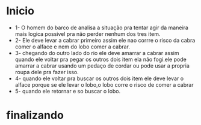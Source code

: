 # Inicio
- 1- O homem do barco de analisa a situação pra tentar agir da maneira mais logica possivel pra não perder nenhum dos tres item.
- 2- Ele deve levar a cabrar primeiro assim ele nao corrre o risco da cabra comer o alface e nem do lobo comer a cabrar.
- 3- chegando do outro lado do rio ele deve amarrar a cabrar assim quando ele voltar pra pegar os outros dois item ela
não fogi.ele pode amarrar a cabrar usando um pedaço de cordar ou pode usar a propria roupa dele pra fazer isso.
- 4- quando ele voltar pra buscar os outros dois item ele deve levar o alface porque se ele levar o lobo,o lobo corre o risco de comer a cabrar
- 5- quando ele retornar e so buscar o lobo.
# finalizando